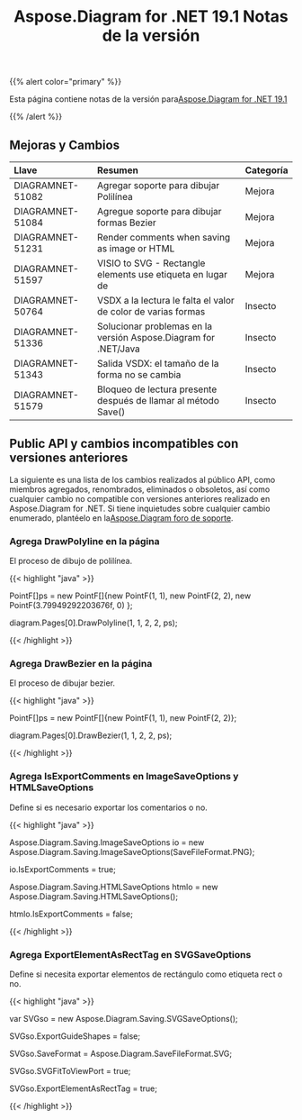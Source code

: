 ﻿---
title: Aspose.Diagram for .NET 19.1 Notas de la versión
type: docs
weight: 120
url: /es/net/aspose-diagram-for-net-19-1-release-notes/
---
{{% alert color="primary" %}} 

Esta página contiene notas de la versión para[Aspose.Diagram for .NET 19.1](https://www.nuget.org/packages/Aspose.Diagram/19.1.0)

{{% /alert %}} 
## **Mejoras y Cambios**

|**Llave**|**Resumen**|**Categoría**|
|:- |:- |:- |
|DIAGRAMNET-51082|Agregar soporte para dibujar Polilínea|Mejora|
|DIAGRAMNET-51084|Agregue soporte para dibujar formas Bezier|Mejora|
|DIAGRAMNET-51231|Render comments when saving as image or HTML|Mejora|
|DIAGRAMNET-51597|VISIO to SVG - Rectangle elements use <path> etiqueta en lugar de<Rect>|Mejora|
|DIAGRAMNET-50764|VSDX a la lectura le falta el valor de color de varias formas|Insecto|
|DIAGRAMNET-51336|Solucionar problemas en la versión Aspose.Diagram for .NET/Java|Insecto|
|DIAGRAMNET-51343|Salida VSDX: el tamaño de la forma no se cambia|Insecto|
|DIAGRAMNET-51579|Bloqueo de lectura presente después de llamar al método Save()|Insecto|
## **Public API y cambios incompatibles con versiones anteriores**
La siguiente es una lista de los cambios realizados al público API, como miembros agregados, renombrados, eliminados o obsoletos, así como cualquier cambio no compatible con versiones anteriores realizado en Aspose.Diagram for .NET. Si tiene inquietudes sobre cualquier cambio enumerado, plantéelo en la[Aspose.Diagram foro de soporte](https://forum.aspose.com/c/diagram/17).
### **Agrega DrawPolyline en la página**
El proceso de dibujo de polilínea.

{{< highlight "java" >}}

 PointF[]ps = new PointF[]{new PointF(1, 1), new PointF(2, 2), new PointF(3.79949292203676f, 0) };

diagram.Pages[0].DrawPolyline(1, 1, 2, 2, ps);

{{< /highlight >}}
### **Agrega DrawBezier en la página**
El proceso de dibujar bezier.

{{< highlight "java" >}}

 PointF[]ps = new PointF[]{new PointF(1, 1), new PointF(2, 2)};

diagram.Pages[0].DrawBezier(1, 1, 2, 2, ps);

{{< /highlight >}}
### **Agrega IsExportComments en ImageSaveOptions y HTMLSaveOptions**
Define si es necesario exportar los comentarios o no.

{{< highlight "java" >}}

 Aspose.Diagram.Saving.ImageSaveOptions io = new Aspose.Diagram.Saving.ImageSaveOptions(SaveFileFormat.PNG);

io.IsExportComments = true;

Aspose.Diagram.Saving.HTMLSaveOptions htmlo = new Aspose.Diagram.Saving.HTMLSaveOptions();

htmlo.IsExportComments = false;

{{< /highlight >}}
### **Agrega ExportElementAsRectTag en SVGSaveOptions**
Define si necesita exportar elementos de rectángulo como etiqueta rect o no.

{{< highlight "java" >}}

 var SVGso = new Aspose.Diagram.Saving.SVGSaveOptions();

SVGso.ExportGuideShapes = false;

SVGso.SaveFormat = Aspose.Diagram.SaveFileFormat.SVG;

SVGso.SVGFitToViewPort = true;

SVGso.ExportElementAsRectTag = true;

{{< /highlight >}}

